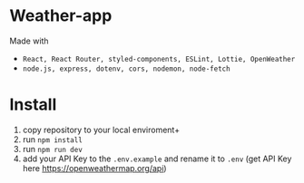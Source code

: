 # Weather-app

Made with

- `React, React Router, styled-components, ESLint, Lottie, OpenWeather`
- `node.js, express, dotenv, cors, nodemon, node-fetch`

# Install

1. copy repository to your local enviroment+
2. run `npm install`
3. run `npm run dev`
4. add your API Key to the `.env.example` and rename it to `.env`
   (get API Key here https://openweathermap.org/api)
